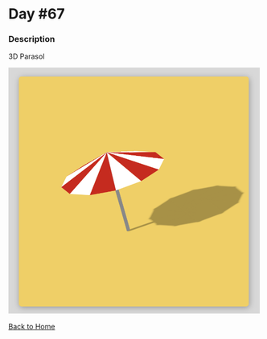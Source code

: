 # Day #67

### Description

3D Parasol

<img src='./assets/image-final.png' width=500>

[Back to Home](..)
